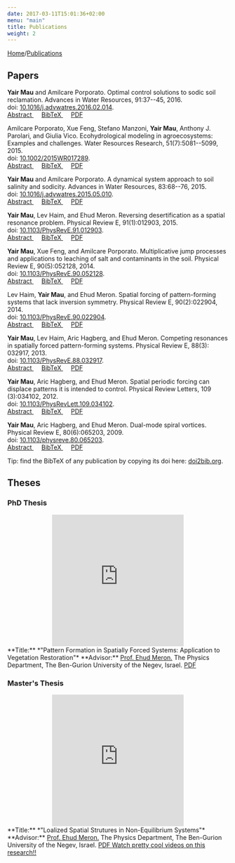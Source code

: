 ```yaml
---
date: 2017-03-11T15:01:36+02:00
menu: "main"
title: Publications
weight: 2
---
```


[Home](/)/[Publications](/publications/)

## Papers

<i class="entypo entypo-docs"></i>
**Yair Mau** and Amilcare Porporato. Optimal control solutions to sodic soil reclamation. Advances in Water Resources, 91:37--45, 2016.  
doi: [10.1016/j.advwatres.2016.02.014](http://dx.doi.org/10.1016/j.advwatres.2016.02.014).  
<a href="javascript:void(0);" onClick="toggleDiv('abstract-mau2016optimal')">Abstract <i class="fa fa-plus-square"></i></a>&emsp;
<a href="javascript:void(0);" onClick="toggleDiv('bib-mau2016optimal')">BibTeX <i class="fa fa-plus-square"></i></a>&emsp;
<a href="/papers/mau-2016-Optimal control solutions to sodic soil reclamation.pdf" target="_blank">PDF <i class="fa fa-file-text" aria-hidden="true"></i></a>
<div id="abstract-mau2016optimal" style="display:none;">
<blockquote>
We study the reclamation process of a sodic soil by irrigation with water amended with calcium cations. In order to explore the entire range of time-dependent strategies, this task is framed as an optimal control problem, where the amendment rate is the control and the total rehabilitation time is the quantity to be minimized. We use a minimalist model of vertically averaged soil salinity and sodicity, in which the main feedback controlling the dynamics is the nonlinear coupling of soil water and exchange complex, given by the Gapon equation. We show that the optimal solution is a bang–bang control strategy, where the amendment rate is discontinuously switched along the process from a maximum value to zero. The solution enables a reduction in remediation time of about 50%, compared with the continuous use of good-quality irrigation water. Because of its general structure, the bang–bang solution is also shown to work for the reclamation of other soil conditions, such as saline–sodic soils. The novelty in our modeling approach is the capability of searching the entire “strategy space” for optimal time-dependent protocols. The optimal solutions found for the minimalist model can be then fine-tuned by experiments and numerical simulations, applicable to realistic conditions that include spatial variability and heterogeneities.</blockquote>
</div>
<div id="bib-mau2016optimal" style="display:none; font-family:monospace;">
<blockquote>
@article{mau2016optimal,<br>&nbsp;&nbsp;
  doi = {10.1016/j.advwatres.2016.02.014},<br>&nbsp;&nbsp;
  year  = {2016},<br>&nbsp;&nbsp;
  publisher = {Elsevier {BV}},<br>&nbsp;&nbsp;
  volume = {91},<br>&nbsp;&nbsp;
  pages = {37--45},<br>&nbsp;&nbsp;
  author = {Yair Mau and Amilcare Porporato},<br>&nbsp;&nbsp;
  title = {Optimal control solutions to sodic soil reclamation},<br>&nbsp;&nbsp;
  journal = {Advances in Water Resources}<br>}</blockquote>
</div>

<i class="entypo entypo-docs"></i>
Amilcare Porporato, Xue Feng, Stefano Manzoni, **Yair Mau**, Anthony J. Parolari, and Giulia Vico. Ecohydrological modeling in agroecosystems: Examples and challenges. Water Resources Research, 51(7):5081--5099, 2015.  
doi: [10.1002/2015WR017289](http://dx.doi.org/10.1002/2015WR017289).  
<a href="javascript:void(0);" onClick="toggleDiv('abstract-porporato2015ecohydrological')">Abstract <i class="fa fa-plus-square"></i></a>&emsp;
<a href="javascript:void(0);" onClick="toggleDiv('bib-porporato2015ecohydrological')">BibTeX <i class="fa fa-plus-square"></i></a>&emsp;
<a href="/papers/porporato-2015-Ecohydrological modeling in agroecosystems-Examples and challenges.pdf" target="_blank">PDF <i class="fa fa-file-text" aria-hidden="true"></i></a>
<div id="abstract-porporato2015ecohydrological" style="display:none;">
<blockquote>
Human societies are increasingly altering the water and biogeochemical cycles to both improve ecosystem productivity and reduce risks associated with the unpredictable variability of climatic drivers. These alterations, however, often cause large negative environmental consequences, raising the question as to how societies can ensure a sustainable use of natural resources for the future. Here we discuss how ecohydrological modeling may address these broad questions with special attention to agroecosystems. The challenges related to modeling the two-way interaction between society and environment are illustrated by means of a dynamical model in which soil and water quality supports the growth of human society but is also degraded by excessive pressure, leading to critical transitions and sustained societal growth-collapse cycles. We then focus on the coupled dynamics of soil water and solutes (nutrients or contaminants), emphasizing the modeling challenges, presented by the strong nonlinearities in the soil and plant system and the unpredictable hydroclimatic forcing, that need to be overcome to quantitatively analyze problems of soil water sustainability in both natural and agricultural ecosystems. We discuss applications of this framework to problems of irrigation, soil salinization, and fertilization and emphasize how optimal solutions for large-scale, long-term planning of soil and water resources in agroecosystems under uncertainty could be provided by methods from stochastic control, informed by physically and mathematically sound descriptions of ecohydrological and biogeochemical interactions.</blockquote>
</div>
<div id="bib-porporato2015ecohydrological" style="display:none; font-family:monospace;">
@article{porporato2015ecohydrological,<br>&nbsp;&nbsp;
  doi = {10.1002/2015wr017289},<br>&nbsp;&nbsp;
  year  = {2015},<br>&nbsp;&nbsp;
  publisher = {Wiley-Blackwell},<br>&nbsp;&nbsp;
  author = {Amilcare Porporato and Xue Feng and Stefano Manzoni and Yair Mau and Anthony J. Parolari and Giulia Vico},<br>&nbsp;&nbsp;
  title = {Ecohydrological modeling in agroecosystems: Examples and challenges},<br>&nbsp;&nbsp;
  journal = {Water Resources Research},<br>&nbsp;&nbsp;
  volume = {51},<br>&nbsp;&nbsp;
  number = {7},<br>&nbsp;&nbsp;
  pages = {5081--5099},<br>
}
</div>

<i class="entypo entypo-docs"></i>
**Yair Mau** and Amilcare Porporato. A dynamical system approach to soil salinity and sodicity. Advances in Water Resources, 83:68--76, 2015.  
doi: [10.1016/j.advwatres.2015.05.010](http://dx.doi.org/10.1016/j.advwatres.2015.05.010).  
<a href="javascript:void(0);" onClick="toggleDiv('abstract-mau2015dynamical')">Abstract <i class="fa fa-plus-square"></i></a>&emsp;
<a href="javascript:void(0);" onClick="toggleDiv('bib-mau2015dynamical')">BibTeX <i class="fa fa-plus-square"></i></a>&emsp;
<a href="/papers/mau-2015-A dynamical system approach to soil salinity and sodicity.pdf" target="_blank">PDF <i class="fa fa-file-text" aria-hidden="true"></i></a>
<div id="abstract-mau2015dynamical" style="display:none;">
<blockquote>
Soil salinity and sodicity impose severe constrains to agriculture, especially in arid and semi-arid regions, where good-quality water for irrigation is scarce. While detailed models have been proposed in the past to describe the dynamics of salt and sodium in the soil, they typically require cumbersome calculations and are not amenable to theoretical analysis. Here we present an analytical model for the dynamics of salinity and sodicity in the root zone. We determine the dependence of steady-state salinity and sodicity levels on irrigation water quality and derive the trajectories in the phase space. The only stationary solution the equations admit is a stable node. Through numerical integration and analysis of the eigenvalues of the derived two-dimensional system of equations, the slower time scale associated with sodification is quantified with respect to the faster time scale associated to salinization. The role of different cation exchange equations (Gapon and Vanselow conventions) are shown to be practically the same with regard to the phase-space dynamics and the time scales. The results can be applied in controlling for low levels of salinity and sodicity, and in planning remediation strategies that are timely and economical.</blockquote>
</div>
<div id="bib-mau2015dynamical" style="display:none; font-family:monospace;">
<blockquote>
@article{mau2015dynamical,<br>&nbsp;&nbsp;
  year  = {2015},<br>&nbsp;&nbsp;
  publisher = {Elsevier {BV}},<br>&nbsp;&nbsp;
  volume = {83},<br>&nbsp;&nbsp;
  pages = {68--76},<br>&nbsp;&nbsp;
  author = {Yair Mau and Amilcare Porporato},<br>&nbsp;&nbsp;
  title = {A dynamical system approach to soil salinity and sodicity},<br>&nbsp;&nbsp;
  journal = {Advances in Water Resources},<br>&nbsp;&nbsp;
  doi = {10.1016/j.advwatres.2015.05.010},<br>
}
</blockquote>
</div>


<i class="entypo entypo-docs"></i>
**Yair Mau**, Lev Haim, and Ehud Meron. Reversing desertification as a spatial resonance problem. Physical Review E, 91(1):012903, 2015.  
doi: [10.1103/PhysRevE.91.012903](http://dx.doi.org/10.1103/PhysRevE.91.012903).  
<a href="javascript:void(0);" onClick="toggleDiv('abstract-mau2015reversing')">Abstract <i class="fa fa-plus-square"></i></a>&emsp;
<a href="javascript:void(0);" onClick="toggleDiv('bib-mau2015reversing')">BibTeX <i class="fa fa-plus-square"></i></a>&emsp;
<a href="/papers/mau-2015-Reversing desertification as a spatial resonance problem.pdf" target="_blank">PDF <i class="fa fa-file-text" aria-hidden="true"></i></a>
<div id="abstract-mau2015reversing" style="display:none;">
<blockquote>
An important environmental application of pattern control by periodic spatial forcing is the restoration of vegetation patterns in water-limited ecosystems that went through desertification. Vegetation restoration is often based on periodic landscape modulations that intercept overland water flow and form favorable conditions for vegetation growth. Viewing this method as a spatial resonance problem, we show that plain realizations of this method, assuming a complete vegetation response to the imposed modulation pattern, suffer from poor resilience to rainfall variability. By contrast, less intuitive realizations, based on the inherent spatial modes of vegetation growth and involving partial vegetation implantation, can be highly resilient and equally productive. We derive these results using two complementary models, a realistic vegetation model, and a simple pattern formation model that lends itself to mathematical analysis and highlights the universal aspects of the behaviors found with the vegetation model. We focus on reversing desertification as an outstanding environmental problem, but the main conclusions hold for any spatially forced system near the onset of a finite-wave-number instability that is subjected to noisy conditions.</blockquote>
</div>
<div id="bib-mau2015reversing" style="display:none; font-family:monospace;">
<blockquote>
@article{mau2015reversing,<br>&nbsp;&nbsp;
  title={Reversing desertification as a spatial resonance problem},<br>&nbsp;&nbsp;
  author={Yair Mau and Lev Haim and Ehud Meron},<br>&nbsp;&nbsp;
  journal={Physical Review E},<br>&nbsp;&nbsp;
  volume={91},<br>&nbsp;&nbsp;
  number={1},<br>&nbsp;&nbsp;
  pages={012903},<br>&nbsp;&nbsp;
  year={2015},<br>&nbsp;&nbsp;
  publisher={APS},<br>&nbsp;&nbsp;
  doi = {10.1103/physreve.91.012903},<br>
}
</blockquote>
</div>

<i class="entypo entypo-docs"></i>
**Yair Mau**, Xue Feng, and Amilcare Porporato. Multiplicative jump processes and applications to leaching of salt and contaminants in the soil. Physical Review E, 90(5):052128, 2014.  
doi: [10.1103/PhysRevE.90.052128](http://dx.doi.org/10.1103/PhysRevE.90.052128).  
<a href="javascript:void(0);" onClick="toggleDiv('abstract-mau2014multiplicative')">Abstract <i class="fa fa-plus-square"></i></a>&emsp;
<a href="javascript:void(0);" onClick="toggleDiv('bib-mau2014multiplicative')">BibTeX <i class="fa fa-plus-square"></i></a>&emsp;
<a href="/papers/mau-2014-Multiplicative jump processes and applications to leaching of salt and contaminants in the soil.pdf" target="_blank">PDF <i class="fa fa-file-text" aria-hidden="true"></i></a>
<div id="abstract-mau2014multiplicative" style="display:none;">
<blockquote>
We consider simple systems driven multiplicatively by white shot noise, which appear in the modeling of the dynamics of soil nutrients and contaminants. The dynamics of these systems is analyzed in two ways: solving a hierarchy of linear ordinary differential equations for the moments, which gives a time scale of convergence of the stationary probability density function; and characterizing the crossing properties, such as the mean first-passage time and the mean frequency of level crossing. These results are readily applicable to the study of geophysical systems, such as the problem of accumulation of salt in the root zone, i.e., soil salinization.</blockquote>
</div>
<div id="bib-mau2014multiplicative" style="display:none; font-family:monospace;">
<blockquote>
@article{mau2014multiplicative,<br>&nbsp;&nbsp;
  title={Multiplicative jump processes and applications to leaching of salt and contaminants in the soil},<br>&nbsp;&nbsp;
  author={Yair Mau and Xue Feng and Amilcare Porporato},<br>&nbsp;&nbsp;
  journal={Physical Review E},<br>&nbsp;&nbsp;
  volume={90},<br>&nbsp;&nbsp;
  number={5},<br>&nbsp;&nbsp;
  pages={052128},<br>&nbsp;&nbsp;
  year={2014},<br>&nbsp;&nbsp;
  publisher={APS},<br>&nbsp;&nbsp;
  doi = {10.1103/physreve.90.052128},<br>
}
</blockquote>
</div>


<i class="entypo entypo-docs"></i>
Lev Haim, **Yair Mau**, and Ehud Meron. Spatial forcing of pattern-forming systems that lack inversion symmetry. Physical Review E, 90(2):022904, 2014.  
doi: [10.1103/PhysRevE.90.022904](http://dx.doi.org/10.1103/PhysRevE.90.022904).  
<a href="javascript:void(0);" onClick="toggleDiv('abstract-haim2014spatial')">Abstract <i class="fa fa-plus-square"></i></a>&emsp;
<a href="javascript:void(0);" onClick="toggleDiv('bib-haim2014spatial')">BibTeX <i class="fa fa-plus-square"></i></a>&emsp;
<a href="/papers/haim-2014-Spatial forcing of pattern-forming systems that lack inversion symmetry.pdf" target="_blank">PDF <i class="fa fa-file-text" aria-hidden="true"></i></a>
<div id="abstract-haim2014spatial" style="display:none;">
<blockquote>
The entrainment of periodic patterns to spatially periodic parametric forcing is studied. Using a weak nonlinear analysis of a simple pattern formation model we study the resonant responses of one-dimensional systems that lack inversion symmetry. Focusing on the first three n:1 resonances, in which the system adjusts its wavenumber to one 
nth of the forcing wavenumber, we delineate commonalities and differences among the resonances. Surprisingly, we find that all resonances show multiplicity of stable phase states, including the 1:1 resonance. The phase states in the 2:1 and 3:1 resonances, however, differ from those in the 1:1 resonance in remaining symmetric even when the inversion symmetry is broken. This is because of the existence of a discrete translation symmetry in the forced system. As a consequence, the 2:1 and 3:1 resonances show stationary phase fronts and patterns, whereas phase fronts within the 1:1 resonance are propagating and phase patterns are transients. In addition, we find substantial differences between the 2:1 resonance and the other two resonances. While the pattern forming instability in the 2:1 resonance is supercritical, in the 1:1 and 3:1 resonances it is subcritical, and while the inversion asymmetry extends the ranges of resonant solutions in the 1:1 and 3:1 resonances, it has no effect on the 2:1 resonance range. We conclude by discussing a few open questions.
</blockquote>
</div>
<div id="bib-haim2014spatial" style="display:none; font-family:monospace;">
<blockquote>
@article{haim2014spatial,<br>&nbsp;&nbsp;
  title={Spatial forcing of pattern-forming systems that lack inversion symmetry},<br>&nbsp;&nbsp;
  author={Lev Haim and Yair Mau and Ehud Meron},<br>&nbsp;&nbsp;
  journal={Physical Review E},<br>&nbsp;&nbsp;
  volume={90},<br>&nbsp;&nbsp;
  number={2},<br>&nbsp;&nbsp;
  pages={022904},<br>&nbsp;&nbsp;
  year={2014},<br>&nbsp;&nbsp;
  publisher={APS},<br>&nbsp;&nbsp;
  doi = {10.1103/physreve.90.022904},<br>
}
</blockquote>
</div>


<i class="entypo entypo-docs"></i>
**Yair Mau**, Lev Haim, Aric Hagberg, and Ehud Meron. Competing resonances in spatially forced pattern-forming systems. Physical Review E, 88(3): 032917, 2013.  
doi: [10.1103/PhysRevE.88.032917](http://dx.doi.org/10.1103/PhysRevE.88.032917).  
<a href="javascript:void(0);" onClick="toggleDiv('abstract-mau2013competing')">Abstract <i class="fa fa-plus-square"></i></a>&emsp;
<a href="javascript:void(0);" onClick="toggleDiv('bib-mau2013competing')">BibTeX <i class="fa fa-plus-square"></i></a>&emsp;
<a href="/papers/mau-2013-Competing resonances in spatially forced pattern-forming systems.pdf" target="_blank">PDF <i class="fa fa-file-text" aria-hidden="true"></i></a>
<div id="abstract-mau2013competing" style="display:none;">
<blockquote>
Spatial periodic forcing can entrain a pattern-forming system in the same way as temporal periodic forcing can entrain an oscillator. The forcing can lock the pattern's wave number to a fraction of the forcing wave number within tonguelike domains in the forcing parameter plane, it can increase the pattern's amplitude, and it can also create patterns below their onset. We derive these results using a multiple-scale analysis of a spatially forced Swift-Hohenberg equation in one spatial dimension. In two spatial dimensions the one-dimensional forcing can induce a symmetry-breaking instability that leads to two-dimensional (2D) patterns, rectangular or oblique. These patterns resonate with the forcing by locking their wave-vector component in the forcing direction to half the forcing wave number. The range of this type of 2:1 resonance overlaps with the 1:1 resonance tongue of stripe patterns. Using a multiple-scale analysis in the overlap region we show that the 2D patterns can destabilize the 1:1 resonant stripes even at exact resonance. This result sheds new light on the use of spatial periodic forcing for controlling patterns.
</blockquote>
</div>
<div id="bib-mau2013competing" style="display:none; font-family:monospace;">
<blockquote>
@article{mau2013competing,<br>&nbsp;&nbsp;
  title={Competing resonances in spatially forced pattern-forming systems},<br>&nbsp;&nbsp;
  author={Yair Mau and Lev Haim and Aric Hagberg and Ehud Meron},<br>&nbsp;&nbsp;
  journal={Physical Review E},<br>&nbsp;&nbsp;
  volume={88},<br>&nbsp;&nbsp;
  number={3},<br>&nbsp;&nbsp;
  pages={032917},<br>&nbsp;&nbsp;
  year={2013},<br>&nbsp;&nbsp;
  publisher={APS},<br>&nbsp;&nbsp;
  doi = {10.1103/physreve.88.032917},<br>
}
</blockquote>
</div>

<i class="entypo entypo-docs"></i>
**Yair Mau**, Aric Hagberg, and Ehud Meron. Spatial periodic forcing can displace patterns it is intended to control. Physical Review Letters, 109 (3):034102, 2012.  
doi: [10.1103/PhysRevLett.109.034102](http://dx.doi.org/10.1103/PhysRevLett.109.034102).  
<a href="javascript:void(0);" onClick="toggleDiv('abstract-mau2012spatial')">Abstract <i class="fa fa-plus-square"></i></a>&emsp;
<a href="javascript:void(0);" onClick="toggleDiv('bib-mau2012spatial')">BibTeX <i class="fa fa-plus-square"></i></a>&emsp;
<a href="/papers/mau-2012-Spatial periodic forcing can displace patterns it is intended to control.pdf" target="_blank">PDF <i class="fa fa-file-text" aria-hidden="true"></i></a>
<div id="abstract-mau2012spatial" style="display:none;">
<blockquote>
Spatial periodic forcing of pattern-forming systems is an important, but lightly studied, method of controlling patterns. It can be used to control the amplitude and wave number of one-dimensional periodic patterns, to stabilize unstable patterns, and to induce them below instability onset. We show that, although in one spatial dimension the forcing acts to reinforce the patterns, in two dimensions it acts to destabilize or displace them by inducing two-dimensional rectangular and oblique patterns.
</blockquote>
</div>
<div id="bib-mau2012spatial" style="display:none; font-family:monospace;">
<blockquote>
@article{mau2012spatial,<br>&nbsp;&nbsp;
  title={Spatial periodic forcing can displace patterns it is intended to control},<br>&nbsp;&nbsp;
  author={Yair Mau and Aric Hagberg and Ehud Meron},<br>&nbsp;&nbsp;
  journal={Physical Review Letters},<br>&nbsp;&nbsp;
  volume={109},<br>&nbsp;&nbsp;
  number={3},<br>&nbsp;&nbsp;
  pages={034102},<br>&nbsp;&nbsp;
  year={2012},<br>&nbsp;&nbsp;
  publisher={APS},<br>&nbsp;&nbsp;
  doi = {10.1103/physrevlett.109.034102},<br>
}
</blockquote>
</div>

<i class="entypo entypo-docs"></i>
**Yair Mau**, Aric Hagberg, and Ehud Meron. Dual-mode spiral vortices. Physical Review E, 80(6):065203, 2009.  
doi: [10.1103/physreve.80.065203](http://dx.doi.org/10.1103/PhysRevE.80.065203).  
<a href="javascript:void(0);" onClick="toggleDiv('abstract-mau2009dual')">Abstract <i class="fa fa-plus-square"></i></a>&emsp;
<a href="javascript:void(0);" onClick="toggleDiv('bib-mau2009dual')">BibTeX <i class="fa fa-plus-square"></i></a>&emsp;
<a href="/papers/mau-2009-Dual-mode spiral vortices.pdf" target="_blank">PDF <i class="fa fa-file-text" aria-hidden="true"></i></a>
<div id="abstract-mau2009dual" style="display:none;">
<blockquote>
We show that spiral vortices in oscillatory systems can lose stability to secondary modes to form dual-mode spiral vortices. The secondary modes grow at the vortex core where the oscillation amplitude vanishes but are nonlinearly damped by the oscillatory mode away from the core. Gradients of the oscillation phase, induced by the hosted secondary mode, can lead to additional hosting events that culminate in periodic core oscillations or in a novel form of spatiotemporal chaos. The results of this study apply to physical, chemical, and biological systems that go through cusp-Hopf, fold-Hopf, and Hopf-Turing bifurcations.
</blockquote>
</div>
<div id="bib-mau2009dual" style="display:none; font-family:monospace;">
<blockquote>
@article{mau2009dual,<br>&nbsp;&nbsp;
  title={Dual-mode spiral vortices},<br>&nbsp;&nbsp;
  author={Yair Mau and Aric Hagberg and Ehud Meron},<br>&nbsp;&nbsp;
  journal={Physical Review E},<br>&nbsp;&nbsp;
  volume={80},<br>&nbsp;&nbsp;
  number={6},<br>&nbsp;&nbsp;
  pages={065203},<br>&nbsp;&nbsp;
  year={2009},<br>&nbsp;&nbsp;
  publisher={APS},<br>&nbsp;&nbsp;
  doi = {10.1103/physreve.80.065203},<br>
}
</blockquote>
</div>

Tip: find the BibTeX of any publication by copying its doi here: [doi2bib.org](http://www.doi2bib.org/#/doi]).

## Theses
### PhD Thesis
<center><iframe width="300" height="300" src="https://www.youtube.com/embed/-82IhHkb1rc?rel=0" frameborder="0" gesture="media" allow="encrypted-media" allowfullscreen></iframe></center>  
**Title:** *"Pattern Formation in Spatially Forced Systems: Application to Vegetation Restoration"*  
**Advisor:** <a href="http://in.bgu.ac.il/en/bidr/SIDEER/DSEEP/Ehud_Meron/Pages/default.aspx" target="_blank">Prof. Ehud Meron.</a>  
The Physics Department, The Ben-Gurion University of the Negev, Israel.  
<a href="/papers/mau2013-phd_final_version.pdf" target="_blank">PDF <i class="fa fa-file-text" aria-hidden="true"></i></a>  


### Master's Thesis
<center><iframe width="300" height="300" src="https://www.youtube.com/embed/aE8mYeUUTZY?rel=0" frameborder="0" gesture="media" allow="encrypted-media" allowfullscreen></iframe></center>
**Title:** *"Loalized Spatial Strutures in Non-Equilibrium Systems"*  
**Advisor:** <a href="http://in.bgu.ac.il/en/bidr/SIDEER/DSEEP/Ehud_Meron/Pages/default.aspx" target="_blank">Prof. Ehud Meron.</a>  
The Physics Department, The Ben-Gurion University of the Negev, Israel.  
<a href="/papers/msc_thesis_yair11.pdf" target="_blank">PDF <i class="fa fa-file-text" aria-hidden="true"></i></a>  
<a href="/publications/masters" target="_blank">Watch pretty cool videos on this research!!</a>


<script type="text/javascript" src="https://ajax.googleapis.com/ajax/libs/jquery/3.2.1/jquery.min.js"></script>
<script type="text/javascript">
function toggleDiv(divId) {
    var clicked = $(this);
    $(document.activeElement).find('i').toggleClass('fa-plus-square fa-minus-square')
    $("#"+divId).slideToggle('slow');
}
</script>

<script src="https://ajax.googleapis.com/ajax/libs/jquery/3.2.1/jquery.min.js"></script>
